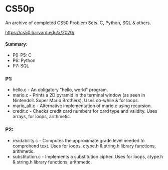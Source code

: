 # CS50p
An archive of completed CS50 Problem Sets. C, Python, SQL & others.

https://cs50.harvard.edu/x/2020/  

#### Summary:  
- P0-P5: C  
- P6: Python  
- P7: SQL  
### P1:  
- hello.c - An obligatory "hello, world" program.  
- mario.c - Prints a 2D pyramid in the terminal window (as seen in Nintendo’s Super Mario Brothers). Uses do-while & for loops.  
- mario_alt.c - Alternative implementation of mario.c using recursion.  
- credit.c - Checks credit card numbers for card type and validity. Uses arrays, for loops, arithmetic.  
### P2:  
- readability.c - Computes the approximate grade level needed to comprehend text. Uses for loops, ctype.h & string.h library functions, arithmetic.  
- substitution.c - Implements a substitution cipher. Uses for loops, ctype.h & string.h library functions, arithmetic.  
